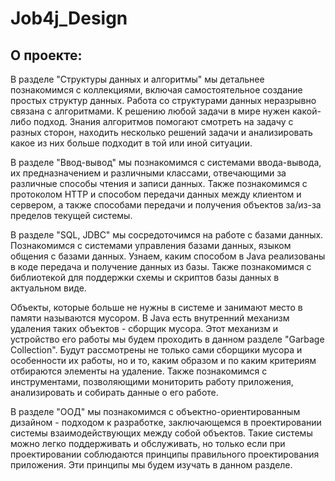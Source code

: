 # Job4j_Design

## О проекте:

В разделе "Структуры данных и алгоритмы" мы детальнее познакомимся с коллекциями, 
включая самостоятельное создание простых структур данных. 
Работа со структурами данных неразрывно связана с алгоритмами. 
К решению любой задачи в мире нужен какой-либо подход. Знания алгоритмов помогают смотреть на задачу с разных сторон, 
находить несколько решений задачи и анализировать какое из них больше подходит в той или иной ситуации. 

В разделе "Ввод-вывод" мы познакомимся с системами ввода-вывода, их предназначением и различными классами, 
отвечающими за различные способы чтения и записи данных. 
Также познакомимся с протоколом HTTP и способом передачи данных между клиентом и сервером, а также способами передачи и получения объектов за/из-за пределов текущей системы.

В разделе "SQL, JDBC" мы сосредоточимся на работе с базами данных. Познакомимся с системами управления базами данных, 
языком общения с базами данных. Узнаем, каким способом в Java реализованы в коде передача и получение данных из базы. 
Также познакомимся с библиотекой для поддержки схемы и скриптов базы данных в актуальном виде.

Объекты, которые больше не нужны в системе и занимают место в памяти называются мусором.
В Java есть внутренний механизм удаления таких объектов - сборщик мусора. 
Этот механизм и устройство его работы мы будем проходить в данном разделе "Garbage Collection". 
Будут рассмотрены не только сами сборщики мусора и особенности их работы, но и то, каким образом и по каким критериям отбираются элементы на удаление. 
Также познакомимся с инструментами, позволяющими мониторить работу приложения, анализировать и собирать данные о его работе. 

В разделе "ООД" мы познакомимся с объектно-ориентированным дизайном - подходом к разработке, заключающемся в проектировании системы взаимодействующих между собой объектов.
Такие системы можно легко поддерживать и обслуживать, но только если при проектировании соблюдаются принципы правильного проектирования приложения. Эти принципы мы будем изучать в данном разделе. 